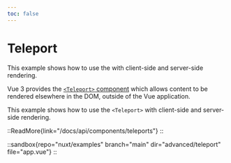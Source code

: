 ```yaml
---
toc: false
---
```


# Teleport

This example shows how to use the <Teleport> with client-side and server-side rendering.

Vue 3 provides the [`<Teleport>` component](https://vuejs.org/guide/built-ins/teleport.html) which allows content to be rendered elsewhere in the DOM, outside of the Vue application.

This example shows how to use the `<Teleport>` with client-side and server-side rendering.

::ReadMore{link="/docs/api/components/teleports"}
::

::sandbox{repo="nuxt/examples" branch="main" dir="advanced/teleport" file="app.vue"}
::

